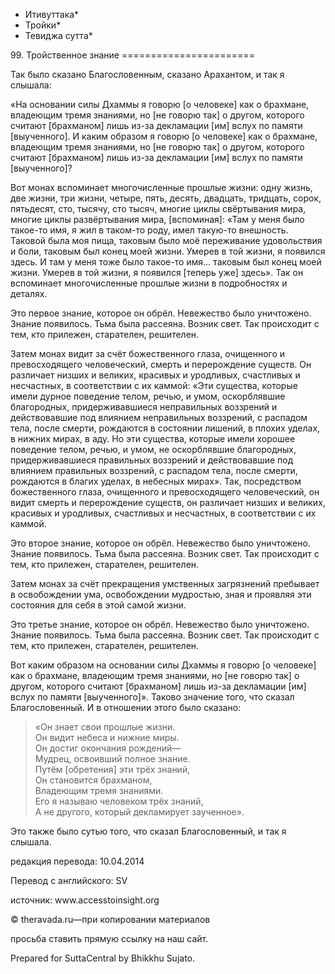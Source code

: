 * Итивуттака*
* Тройки*
* Тевиджа сутта*

99\. Тройственное знание
\=\=\=\=\=\=\=\=\=\=\=\=\=\=\=\=\=\=\=\=\=\=\=

Так было сказано Благословенным, сказано Арахантом, и так я слышала:

«На основании силы Дхаммы я говорю \[о человеке\] как о брахмане, владеющим тремя знаниями, но \[не говорю так\] о другом, которого считают \[брахманом\] лишь из\-за декламации \[им\] вслух по памяти \[выученного\]\. И каким образом я говорю \[о человеке\] как о брахмане, владеющим тремя знаниями, но \[не говорю так\] о другом, которого считают \[брахманом\] лишь из\-за декламации \[им\] вслух по памяти \[выученного\]?

Вот монах вспоминает многочисленные прошлые жизни: одну жизнь, две жизни, три жизни, четыре, пять, десять, двадцать, тридцать, сорок, пятьдесят, сто, тысячу, сто тысяч, многие циклы свёртывания мира, многие циклы развёртывания мира, \[вспоминая\]: «Там у меня было такое\-то имя, я жил в таком\-то роду, имел такую\-то внешность\. Таковой была моя пища, таковым было моё переживание удовольствия и боли, таковым был конец моей жизни\. Умерев в той жизни, я появился здесь\. И там у меня тоже было такое\-то имя… таковым был конец моей жизни\. Умерев в той жизни, я появился \[теперь уже\] здесь»\. Так он вспоминает многочисленные прошлые жизни в подробностях и деталях\.

Это первое знание, которое он обрёл\. Невежество было уничтожено\. Знание появилось\. Тьма была рассеяна\. Возник свет\. Так происходит с тем, кто прилежен, старателен, решителен\.

Затем монах видит за счёт божественного глаза, очищенного и превосходящего человеческий, смерть и перерождение существ\. Он различает низших и великих, красивых и уродливых, счастливых и несчастных, в соответствии с их каммой: «Эти существа, которые имели дурное поведение телом, речью, и умом, оскорблявшие благородных, придерживавшиеся неправильных воззрений и действовавшие под влиянием неправильных воззрений, с распадом тела, после смерти, рождаются в состоянии лишений, в плохих уделах, в нижних мирах, в аду\. Но эти существа, которые имели хорошее поведение телом, речью, и умом, не оскорблявшие благородных, придерживавшиеся правильных воззрений и действовавшие под влиянием правильных воззрений, с распадом тела, после смерти, рождаются в благих уделах, в небесных мирах»\. Так, посредством божественного глаза, очищенного и превосходящего человеческий, он видит смерть и перерождение существ, он различает низших и великих, красивых и уродливых, счастливых и несчастных, в соответствии с их каммой\.

Это второе знание, которое он обрёл\. Невежество было уничтожено\. Знание появилось\. Тьма была рассеяна\. Возник свет\. Так происходит с тем, кто прилежен, старателен, решителен\.

Затем монах за счёт прекращения умственных загрязнений пребывает в освобождении ума, освобождении мудростью, зная и проявляя эти состояния для себя в этой самой жизни\.

Это третье знание, которое он обрёл\. Невежество было уничтожено\. Знание появилось\. Тьма была рассеяна\. Возник свет\. Так происходит с тем, кто прилежен, старателен, решителен\.

Вот каким образом на основании силы Дхаммы я говорю \[о человеке\] как о брахмане, владеющим тремя знаниями, но \[не говорю так\] о другом, которого считают \[брахманом\] лишь из\-за декламации \[им\] вслух по памяти \[выученного\]»\. Таково значение того, что сказал Благословенный\. И в отношении этого было сказано:

> «Он знает свои прошлые жизни\.  
> Он видит небеса и нижние миры\.  
> Он достиг окончания рождений—  
> Мудрец, освоивший полное знание\.  
> Путём \[обретения\] эти трёх знаний,  
> Он становится брахманом,  
> Владеющим тремя знаниями\.  
> Его я называю человеком трёх знаний,  
> А не другого, который декламирует заученное»\.

Это также было сутью того, что сказал Благословенный, и так я слышала\.

редакция перевода: 10\.04\.2014

Перевод с английского: SV

источник: www\.accesstoinsight\.org

© theravada\.ru—при копировании материалов

просьба ставить прямую ссылку на наш сайт\.

Prepared for SuttaCentral by Bhikkhu Sujato\.